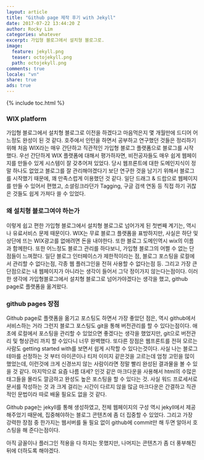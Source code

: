 ```yaml
---
layout: article
title: "Github page 제작 후기 with Jekyll"
date: 2017-07-22 13:44:20 Z
author: Rocky Lim
categories: whatever
excerpt: 가입형 블로그에서 설치형 블로그로.
image:
  feature: jekyll.png
  teaser: octojekyll.png
  path: octojekyll.png
comments: true
locale: "vn"
share: true
ads: true
---
```


{% include toc.html %}

### WIX platform
가입형 블로그에서 설치형 블로그로 이전을 하겠다고 마음먹은지 몇 개월만에 드디어 어느정도 완성이 된 것 같다.
호주에서 인턴을 하면서 공부하고 연구했던 것들은 정리하기위해 처음 WIX라는 매우 간단하고 직관적인 가입형 블로그 플랫폼으로 블로그를 시작했다. 우선 간단하게 WIX 플랫폼에 대해서 평가하자면, 비전공자들도 매우 쉽게 웹페이지를 만들수 있게 시스템이 잘 갖추어져 있었다. 당시 웹프론트에 대한 도메인지식이 정말 하나도 없었고 블로그를 잘 관리해야겠다기 보단 연구한 것을 남기기 위해서 블로그를 시작했기 때문에, 꽤 만족스럽게 이용했던 것 같다. 일단 드래그 & 드랍으로 웹페이지를 만들 수 있어서 편했고, 소셜링크라던가 Tagging, 구글 검색 연동 등 직접 하기 귀찮은 것들도 쉽게 가져다 쓸 수 있었다.
### 왜 설치형 블로그여야 하는가
이렇게 쉽고 편한 가입형 블로그에서 설치형 블로그로 넘어가게 된 첫번째 계기는, 역시나 유료서비스 문제 때문이다. WIX는 무료 블로그 플랫폼을 표방하지만, 사실은 하단 및 상단에 뜨는 WIX광고를 없애려면 돈을 내야한다. 또한 블로그 도메인역시 wix의 이름과 함께한다. 또한 어느정도 블로그 관리를 하다보니, 가입형 블로그의 어쩔 수 없는 단점들이 느껴졌다. 일단 블로그 인터페이스가 제한적이라는 점, 블로그 포스팅을 로컬에서 관리할 수 없다는점, 각종 웹 플러그인을 전혀 사용할 수 없다는점 등. 그리고 가장 큰 단점으로는 내 웹페이지가 아니라는 생각이 들어서 그닥 정이가지 않는다는점이다. 이러한 생각에 가입형블로그에서 설치형 블로그로 넘어가야겠다는 생각을 했고, github page로 플랫폼을 옮겨왔다.
### github pages 장점
Github page로 플랫폼을 옮기고 포스팅도 하면서 가장 좋았던 점은, 역시 github에서 서비스하는 거라 그런지 블로그 포스팅도 git을 통해 버전관리를 할 수 있다는점이다. 애초에 로컬에서 포스팅을 관리할 수 있었으면 좋겠다는 생각을 했었지만, git으로 버전관리 및 형상관리 까지 할 수있다니 너무 완벽했다. 또다른 장점은 웹프론트를 전혀 모르는 사람도 getting started with를 보면서 쉽게 시작할 수 있다는것이다. 사실 나는 블로그 테마를 선정하는 것 부터 아이콘이나 티저 이미지 같은것을 고르는데 엄청 고민을 많이 했었는데, 이런것에 크게 신경쓰지 않는 사람이라면 정말 빨리 완성된 결과물을 볼 수 있을 것 같다. 마지막으로 요즘 나름 대세? 인것 같은 마크다운을 사용해서 html의 수많은 태그들을 몰라도 깔금하고 완성도 높은 포스팅을 할 수 있다는 것. 사실 워드 프로세서로 문서를 작성하는 것 과 크게 걸리는 시간이 다르지 않을 많금 마크다운은 간결하고 직관적인 문법이라 따로 배울 필요도 없을 것 같다.

Github page는 jekyll를 통해 생성하였고, 전체 웹페이지의 구성 역시 jekyll에서 제공해주었기 때문에, 집중해야하는 블로그 콘텐츠에 좀 더 집중할 수 있었다. 그리고 가장 강력한 장점 중 한가지는 웹서버를 둘 필요 없이 github에 commit만 해 두면 알아서 호스팅을 해 준다는점이다.

아직 글꼴이나 플러그인 적용을 다 하지는 못했지만, 나머지는 콘텐츠가 좀 더 풍부해진 뒤에 더하도록 해야겠다.
